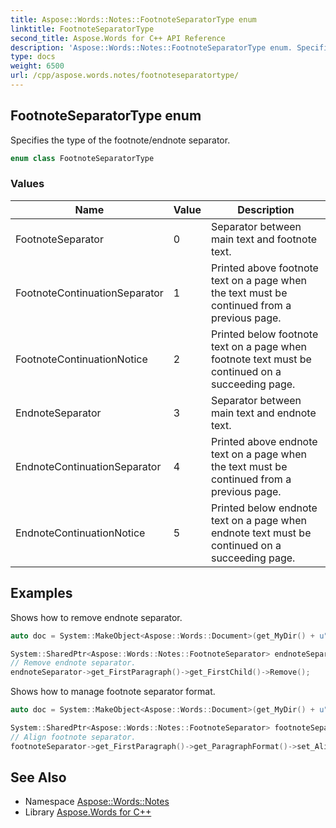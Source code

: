 ```yaml
---
title: Aspose::Words::Notes::FootnoteSeparatorType enum
linktitle: FootnoteSeparatorType
second_title: Aspose.Words for C++ API Reference
description: 'Aspose::Words::Notes::FootnoteSeparatorType enum. Specifies the type of the footnote/endnote separator in C++.'
type: docs
weight: 6500
url: /cpp/aspose.words.notes/footnoteseparatortype/
---
```

## FootnoteSeparatorType enum


Specifies the type of the footnote/endnote separator.

```cpp
enum class FootnoteSeparatorType
```

### Values

| Name | Value | Description |
| --- | --- | --- |
| FootnoteSeparator | 0 | Separator between main text and footnote text. |
| FootnoteContinuationSeparator | 1 | Printed above footnote text on a page when the text must be continued from a previous page. |
| FootnoteContinuationNotice | 2 | Printed below footnote text on a page when footnote text must be continued on a succeeding page. |
| EndnoteSeparator | 3 | Separator between main text and endnote text. |
| EndnoteContinuationSeparator | 4 | Printed above endnote text on a page when the text must be continued from a previous page. |
| EndnoteContinuationNotice | 5 | Printed below endnote text on a page when endnote text must be continued on a succeeding page. |


## Examples



Shows how to remove endnote separator. 
```cpp
auto doc = System::MakeObject<Aspose::Words::Document>(get_MyDir() + u"Footnotes and endnotes.docx");

System::SharedPtr<Aspose::Words::Notes::FootnoteSeparator> endnoteSeparator = doc->get_FootnoteSeparators()->idx_get(Aspose::Words::Notes::FootnoteSeparatorType::EndnoteSeparator);
// Remove endnote separator.
endnoteSeparator->get_FirstParagraph()->get_FirstChild()->Remove();
```


Shows how to manage footnote separator format. 
```cpp
auto doc = System::MakeObject<Aspose::Words::Document>(get_MyDir() + u"Footnotes and endnotes.docx");

System::SharedPtr<Aspose::Words::Notes::FootnoteSeparator> footnoteSeparator = doc->get_FootnoteSeparators()->idx_get(Aspose::Words::Notes::FootnoteSeparatorType::FootnoteSeparator);
// Align footnote separator.
footnoteSeparator->get_FirstParagraph()->get_ParagraphFormat()->set_Alignment(Aspose::Words::ParagraphAlignment::Center);
```

## See Also

* Namespace [Aspose::Words::Notes](../)
* Library [Aspose.Words for C++](../../)
